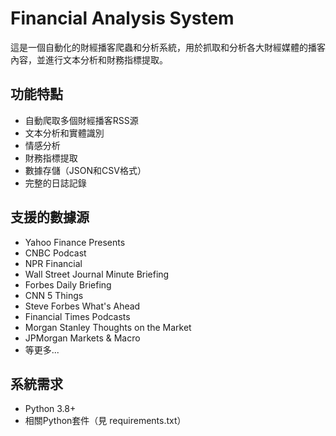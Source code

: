 # Financial Analysis System

這是一個自動化的財經播客爬蟲和分析系統，用於抓取和分析各大財經媒體的播客內容，並進行文本分析和財務指標提取。

## 功能特點

- 自動爬取多個財經播客RSS源
- 文本分析和實體識別
- 情感分析
- 財務指標提取
- 數據存儲（JSON和CSV格式）
- 完整的日誌記錄

## 支援的數據源

- Yahoo Finance Presents
- CNBC Podcast
- NPR Financial
- Wall Street Journal Minute Briefing
- Forbes Daily Briefing
- CNN 5 Things
- Steve Forbes What's Ahead
- Financial Times Podcasts
- Morgan Stanley Thoughts on the Market
- JPMorgan Markets & Macro
- 等更多...

## 系統需求

- Python 3.8+
- 相關Python套件（見 requirements.txt）
